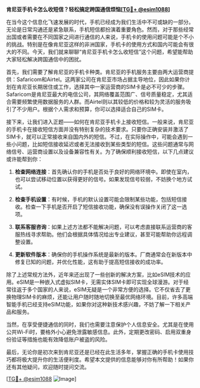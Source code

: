 **肯尼亚手机卡怎么收短信？轻松搞定跨国通信烦恼[[TG💪+ @esim1088](https://t.me/s/esim1088)]**

在当今这个信息化飞速发展的时代，手机已经成为我们生活中不可或缺的一部分。无论是日常沟通还是紧急联系，手机短信都扮演着重要角色。然而，对于那些经常出国或者需要在不同国家之间进行通信的人来说，手机卡的使用问题可能是个不小的挑战。特别是在像肯尼亚这样的非洲国家，手机卡的使用方式和国内可能会有很大的不同。今天，我们就来聊聊“肯尼亚手机卡怎么收短信”这个问题，希望能帮助大家轻松解决跨国通信中的困扰。

首先，我们需要了解肯尼亚的手机卡种类。肯尼亚的手机服务主要由两大运营商提供：Safaricom和Airtel。这两家公司在肯尼亚市场占据主导地位，因此如果你计划在肯尼亚长期居住或工作，选择其中一家运营商的SIM卡是必不可少的步骤。Safaricom是肯尼亚最大的电信公司，其网络覆盖范围广、信号质量稳定，尤其适合需要频繁使用数据服务的人群。而Airtel则以其较低的价格和较为灵活的服务吸引了不少用户。根据个人需求和预算，你可以选择适合自己的SIM卡。

接下来，让我们进入正题——如何在肯尼亚手机卡上接收短信。一般来说，肯尼亚的手机卡在接收短信方面并没有特别复杂的技术要求。只要你正确安装并激活了SIM卡，就可以正常接收来自国内外的短信。不过，在实际操作中，可能会遇到一些小问题，比如短信接收延迟或者无法接收到某些类型的短信。这些问题通常与网络信号、运营商设置以及设备兼容性有关。为了确保顺利接收短信，以下几点建议或许能帮到你：

1. **检查网络连接**：首先确认你的手机是否处于良好的网络环境中。即使在室内，也可以尝试移动位置以获得更好的信号。如果发现信号较弱，不妨换个地方试试。

2. **检查手机设置**：有时候，手机的默认设置可能会限制某些功能，包括短信接收。检查一下手机是否开启了短信接收功能，确保没有误操作关闭了这一选项。

3. **联系客服咨询**：如果上述方法都不能解决问题，可以考虑直接联系运营商的客服热线寻求帮助。他们会根据具体情况给出专业建议，甚至可能帮助你远程调整设置。

4. **更新软件版本**：确保你的手机操作系统是最新的版本。厂商通常会在新版本中修复已知的问题，并优化性能，这有助于提高短信接收的成功率。

除了上述常规方法外，近年来还出现了一些创新的解决方案，比如eSIM技术的应用。eSIM是一种嵌入式虚拟SIM卡，无需实体SIM卡即可实现全球漫游。对于经常往返于多个国家的人来说，eSIM无疑是一个非常方便的选择。它不仅省去了更换物理SIM卡的麻烦，还能让用户随时随地切换至最优网络环境。目前，许多高端智能手机已经支持eSIM功能，如果你对这种新技术感兴趣，不妨了解一下相关产品和服务。

当然，在享受便捷通信的同时，我们也需要注意保护个人信息安全。尤其是在使用公共Wi-Fi时，要格外小心避免泄露敏感信息。此外，定期更改密码、启用双重身份验证等措施也能有效降低账户被盗的风险。

最后，无论你是初次来到肯尼亚还是已经在此生活多年，掌握正确的手机卡使用技巧都将极大提升你的生活便利度。希望本文提供的信息能够对你有所帮助！如果你还有其他疑问，欢迎随时提问交流。

[[TG💪+ @esim1088](https://t.me/s/esim1088) ![Image](https://i.postimg.cc/4NQfJmqS/Snipaste-2025-05-13-00-14-12.png)]